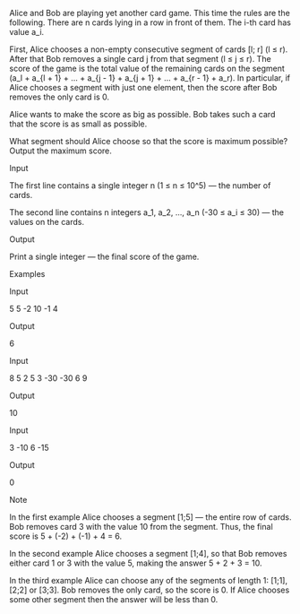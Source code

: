 Alice and Bob are playing yet another card game. This time the rules are the following. There are n cards lying in a row in front of them. The i-th card has value a_i. 

First, Alice chooses a non-empty consecutive segment of cards [l; r] (l ≤ r). After that Bob removes a single card j from that segment (l ≤ j ≤ r). The score of the game is the total value of the remaining cards on the segment (a_l + a_{l + 1} + ... + a_{j - 1} + a_{j + 1} + ... + a_{r - 1} + a_r). In particular, if Alice chooses a segment with just one element, then the score after Bob removes the only card is 0.

Alice wants to make the score as big as possible. Bob takes such a card that the score is as small as possible.

What segment should Alice choose so that the score is maximum possible? Output the maximum score.

Input

The first line contains a single integer n (1 ≤ n ≤ 10^5) — the number of cards.

The second line contains n integers a_1, a_2, ..., a_n (-30 ≤ a_i ≤ 30) — the values on the cards.

Output

Print a single integer — the final score of the game.

Examples

Input


5
5 -2 10 -1 4


Output


6


Input


8
5 2 5 3 -30 -30 6 9


Output


10


Input


3
-10 6 -15


Output


0

Note

In the first example Alice chooses a segment [1;5] — the entire row of cards. Bob removes card 3 with the value 10 from the segment. Thus, the final score is 5 + (-2) + (-1) + 4 = 6.

In the second example Alice chooses a segment [1;4], so that Bob removes either card 1 or 3 with the value 5, making the answer 5 + 2 + 3 = 10.

In the third example Alice can choose any of the segments of length 1: [1;1], [2;2] or [3;3]. Bob removes the only card, so the score is 0. If Alice chooses some other segment then the answer will be less than 0.